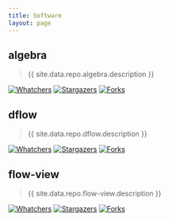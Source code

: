 ```yaml
---
title: Software
layout: page
---
```


## algebra

> {{ site.data.repo.algebra.description }}

[![Whatchers](http://g14n.info/svg/github/watchers/algebra.svg)](https://github.com/fibo/algebra/watchers) [![Stargazers](http://g14n.info/svg/github/stars/algebra.svg)](https://github.com/fibo/algebra/stargazers) [![Forks](http://g14n.info/svg/github/forks/algebra.svg)](https://github.com/fibo/algebra/network/members)

## dflow

> {{ site.data.repo.dflow.description }}

[![Whatchers](http://g14n.info/svg/github/watchers/dflow.svg)](https://github.com/fibo/dflow/watchers) [![Stargazers](http://g14n.info/svg/github/stars/dflow.svg)](https://github.com/fibo/dflow/stargazers) [![Forks](http://g14n.info/svg/github/forks/dflow.svg)](https://github.com/fibo/dflow/network/members)

## flow-view

> {{ site.data.repo.flow-view.description }}

[![Whatchers](http://g14n.info/svg/github/watchers/flow-view.svg)](https://github.com/fibo/flow-view/watchers) [![Stargazers](http://g14n.info/svg/github/stars/flow-view.svg)](https://github.com/fibo/flow-view/stargazers) [![Forks](http://g14n.info/svg/github/forks/flow-view.svg)](https://github.com/fibo/flow-view/network/members)

